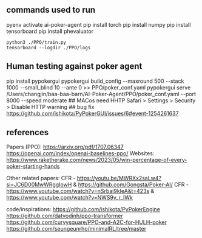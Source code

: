 ## commands used to run
pyenv activate ai-poker-agent
pip install torch
pip install numpy
pip install tensorboard
pip install phevaluator

    python3 ./PPO/train.py  
    tensorboard --logdir ./PPO/logs

## Human testing against poker agent
pip install pypokergui
pypokergui build_config --maxround 500 --stack 1000 --small_blind 10 --ante 0 >> PPO/poker_conf.yaml
pypokergui serve /Users/changjin/baa-baa-barn/AI-Poker-Agent/PPO/poker_conf.yaml --port 8000 --speed moderate
    ## MACos need HHTP 
        Safari > Settings > Security > Disable HTTP warning
    ## bug fix 
        https://github.com/ishikota/PyPokerGUI/issues/6#event-1254261637

## references 
Papers (PPO):
https://arxiv.org/pdf/1707.06347
https://openai.com/index/openai-baselines-ppo/
Websites:
https://www.raketherake.com/news/2023/05/win-percentage-of-every-poker-starting-hands

Other related papers:
CFR - https://youtu.be/MWRXx2saLw4?si=JC6D00MwWRggIowH & https://github.com/Gongsta/Poker-AI/
CFR - https://www.youtube.com/watch?v=nSrbai9kIeA&t=423s & https://www.youtube.com/watch?v=NWS9v_r_IWk

code/inspirations:
https://github.com/ishikota/PyPokerEngine
https://github.com/datvodinh/ppo-transformer
https://github.com/curvysquare/PPO-and-A2C-for-HULH-poker
https://github.com/seungeunrho/minimalRL/tree/master
